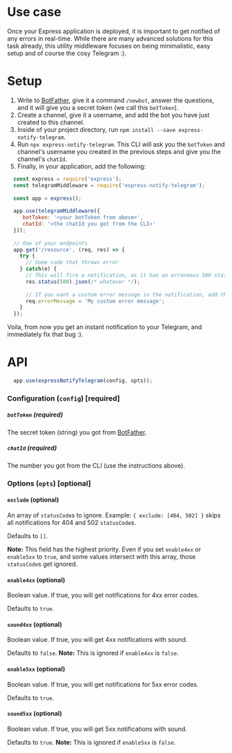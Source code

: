 # Use case
Once your Express application is deployed, it is important to get notified of any errors in real-time. While there are many advanced solutions for this task already, this utility middleware focuses on being minimalistic, easy setup and of course the cosy Telegram :). 

# Setup
1. Write to [BotFather](https://t.me/botfather), give it a command `/newbot`, answer the questions, and it will give you a secret token (we call this `botToken`).
2. Create a channel, give it a username, and add the bot you have just created to this channel.
3. Inside of your project directory, run `npm install --save express-notify-telegram`.
4. Run `npx express-notify-telegram`. This CLI will ask you the `botToken` and channel's username you created in the previous steps and give you the channel's `chatId`.
5. Finally, in your application, add the following:
```js
  const express = require('express');
  const telegramMiddleware = require('express-notify-telegram');
  
  const app = express();
  
  app.use(telegramMiddleware({
     botToken: '<your botToken from above>', 
     chatId: '<the chatId you got from the CLI>'
  }));
  
  // One of your endpoints
  app.get('/resource', (req, res) => {
    try {
      // Some code that throws error
    } catch(e) {
      // This will fire a notification, as it has an erroneous 500 statusCode.
      res.status(500).json(/* whatever */); 
      
      // If you want a custom error message in the notification, add the following:
      req.errorMessage = 'My custom error message';
    }
  });

```
Voila, from now you get an instant notification to your Telegram, and immediately fix that bug :).

# API
```js
  app.use(expressNotifyTelegram(config, opts));
```
### Configuration (`config`) [required]

##### `botToken` (required)
The secret token (string) you got from [BotFather](https://t.me/botfather).

##### `chatId` (required)
The number you got from the CLI (use the instructions above).

### Options (`opts`) [optional]
#### `exclude` (optional)
An array of `statusCode`s to ignore. 
Example: `{ exclude: [404, 502] }` skips all notifications for 404 and 502 `statusCode`s.

Defaults to `[]`.

**Note:** This field has the highest priority. Even if you set `enable4xx` or `enable5xx` to `true`, and some values intersect with this array, those `statusCode`s get ignored.
#### `enable4xx` (optional)
Boolean value. If true, you will get notifications for 4xx error codes.

Defaults to `true`. 
#### `sound4xx` (optional)
Boolean value. If true, you will get 4xx notifications with sound.

Defaults to `false`.
**Note:** This is ignored if `enable4xx` is `false`.
#### `enable5xx` (optional)
Boolean value. If true, you will get notifications for 5xx error codes.

Defaults to `true`. 
#### `sound5xx` (optional)
Boolean value. If true, you will get 5xx notifications with sound. 

Defaults to `true`.
**Note:** This is ignored if `enable5xx` is `false`.